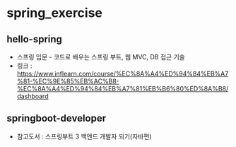 # spring_exercise

## hello-spring
* 스프링 입문 - 코드로 배우는 스프링 부트, 웹 MVC, DB 접근 기술
* 링크 : https://www.inflearn.com/course/%EC%8A%A4%ED%94%84%EB%A7%81-%EC%9E%85%EB%AC%B8-%EC%8A%A4%ED%94%84%EB%A7%81%EB%B6%80%ED%8A%B8/dashboard

## springboot-developer
* 참고도서 : 스프링부트 3 백엔드 개발자 되기(자바편)

